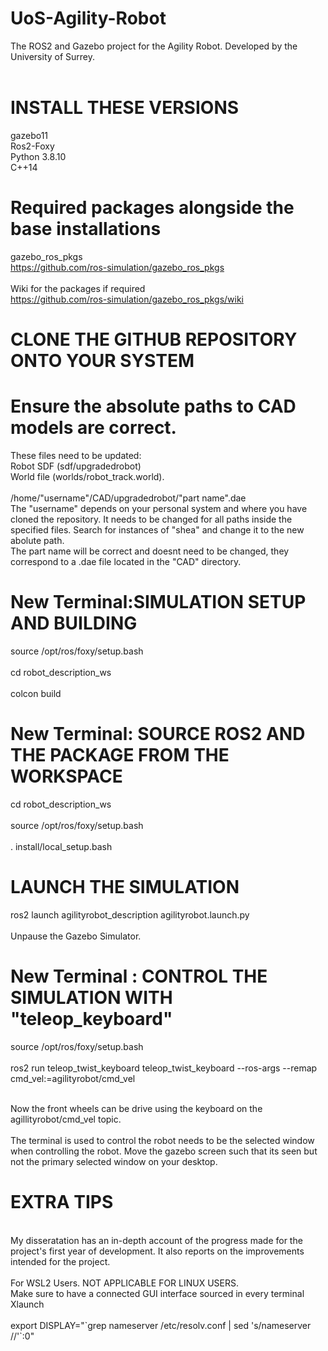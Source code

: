 # UoS-Agility-Robot
The ROS2 and Gazebo project for the Agility Robot. Developed by the University of Surrey. <br />
<br />

# INSTALL THESE VERSIONS
gazebo11 <br />
Ros2-Foxy <br />
Python 3.8.10 <br />
C++14 <br />
# Required packages alongside the base installations
gazebo_ros_pkgs <br />
https://github.com/ros-simulation/gazebo_ros_pkgs <br />
<br />
Wiki for the packages if required <br />
https://github.com/ros-simulation/gazebo_ros_pkgs/wiki <br />


# CLONE THE GITHUB REPOSITORY ONTO YOUR SYSTEM 
# Ensure the absolute paths to CAD models are correct.
These files need to be updated:  <br /> Robot SDF (sdf/upgradedrobot) <br /> World file (worlds/robot_track.world). <br />
<br />
/home/"username"/CAD/upgradedrobot/"part name".dae <br />
The "username" depends on your personal system and where you have cloned the repository. It needs to be changed for all paths inside the specified files. Search for instances of "shea" and change it to the new abolute path. <br />
The part name will be correct and doesnt need to be changed, they correspond to a .dae file located in the "CAD" directory. <br />

# New Terminal:SIMULATION SETUP AND BUILDING
source /opt/ros/foxy/setup.bash <br />
<br />
cd robot_description_ws <br />
<br />
colcon build <br />

# New Terminal: SOURCE ROS2 AND THE PACKAGE FROM THE WORKSPACE
cd robot_description_ws <br />
<br />
source /opt/ros/foxy/setup.bash <br />
<br />
. install/local_setup.bash <br />

# LAUNCH THE SIMULATION
ros2 launch agilityrobot_description agilityrobot.launch.py <br />
<br />
Unpause the Gazebo Simulator.



# New Terminal : CONTROL THE SIMULATION WITH "teleop_keyboard"

source /opt/ros/foxy/setup.bash <br />
<br />
ros2 run teleop_twist_keyboard teleop_twist_keyboard --ros-args --remap cmd_vel:=agilityrobot/cmd_vel <br />
<br />

Now the front wheels can be drive using the keyboard on the agillityrobot/cmd_vel topic. <br />
<br />
The terminal is used to control the robot needs to be the selected window when controlling the robot. Move the gazebo screen such that its seen but not the primary selected window on your desktop. <br />





# EXTRA TIPS
<br />
My disseratation has an in-depth account of the progress made for the project's first year of development. It also reports on the improvements intended for the project. <br />
<br />
For WSL2 Users. NOT APPLICABLE FOR LINUX USERS. <br />
Make sure to have a connected GUI interface sourced in every terminal <br />
Xlaunch <br />
<br />
export DISPLAY="`grep nameserver /etc/resolv.conf | sed 's/nameserver //'`:0" <br />

